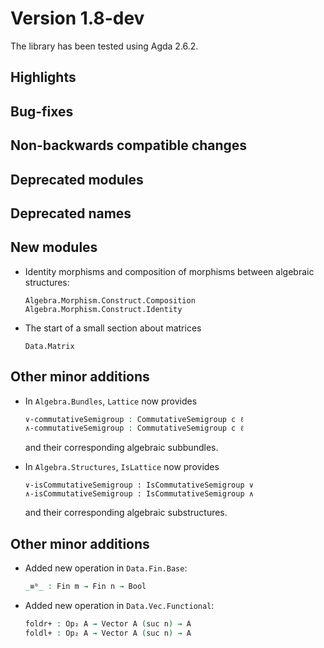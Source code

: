 Version 1.8-dev
===============

The library has been tested using Agda 2.6.2.

Highlights
----------

Bug-fixes
---------

Non-backwards compatible changes
--------------------------------

Deprecated modules
------------------

Deprecated names
----------------

New modules
-----------

* Identity morphisms and composition of morphisms between algebraic structures:
  ```
  Algebra.Morphism.Construct.Composition
  Algebra.Morphism.Construct.Identity
  ```

* The start of a small section about matrices
  ```
  Data.Matrix
  ```

Other minor additions
---------------------

* In `Algebra.Bundles`, `Lattice` now provides
  ```agda
  ∨-commutativeSemigroup : CommutativeSemigroup c ℓ
  ∧-commutativeSemigroup : CommutativeSemigroup c ℓ
  ```
  and their corresponding algebraic subbundles.

* In `Algebra.Structures`, `IsLattice` now provides
  ```
  ∨-isCommutativeSemigroup : IsCommutativeSemigroup ∨
  ∧-isCommutativeSemigroup : IsCommutativeSemigroup ∧
  ```
  and their corresponding algebraic substructures.

Other minor additions
---------------------

* Added new operation in `Data.Fin.Base`:
  ```agda
  _≡ᵇ_ : Fin m → Fin n → Bool
  ```

* Added new operation in `Data.Vec.Functional`:
  ```agda
  foldr+ : Op₂ A → Vector A (suc n) → A
  foldl+ : Op₂ A → Vector A (suc n) → A
  ```
